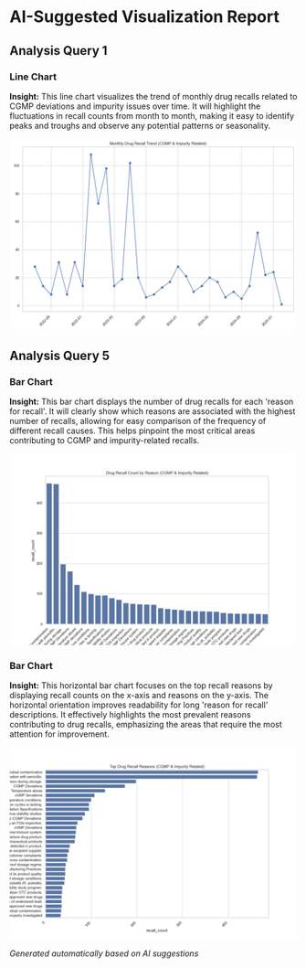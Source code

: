 # AI-Suggested Visualization Report

## Analysis Query 1

### Line Chart

**Insight:** This line chart visualizes the trend of monthly drug recalls related to CGMP deviations and impurity issues over time. It will highlight the fluctuations in recall counts from month to month, making it easy to identify peaks and troughs and observe any potential patterns or seasonality.

![line](ai_viz_20250306_151004_Analysis_Query_1_1_line.png)

## Analysis Query 5

### Bar Chart

**Insight:** This bar chart displays the number of drug recalls for each 'reason for recall'.  It will clearly show which reasons are associated with the highest number of recalls, allowing for easy comparison of the frequency of different recall causes.  This helps pinpoint the most critical areas contributing to CGMP and impurity-related recalls.

![bar](ai_viz_20250306_151004_Analysis_Query_5_2_bar.png)

### Bar Chart

**Insight:** This horizontal bar chart focuses on the top recall reasons by displaying recall counts on the x-axis and reasons on the y-axis. The horizontal orientation improves readability for long 'reason for recall' descriptions.  It effectively highlights the most prevalent reasons contributing to drug recalls, emphasizing the areas that require the most attention for improvement.

![bar](ai_viz_20250306_151004_Analysis_Query_5_3_bar.png)



*Generated automatically based on AI suggestions*
